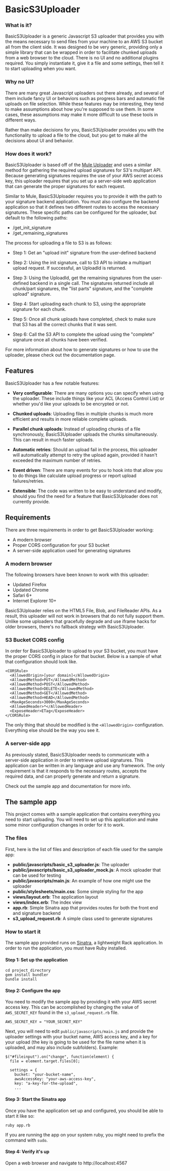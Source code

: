 # BasicS3Uploader

### What is it?

BasicS3Uploader is a generic Javascript S3 uploader that provides you with the means necessary 
to send files from your machine to an AWS S3 bucket all from the client side. It was designed 
to be very generic, providing only a simple library that can be wrapped in order to facilitate 
chunked uploads from a web browser to the cloud. There is no UI and no additional plugins 
required. You simply instantiate it, give it a file and some settings, then tell 
it to start uploading when you want.

### Why no UI?

There are many great Javascript uploaders out there already, and several of them
include fancy UI or behaviors such as progress bars and automatic file uploads
on file selection. While these features may be interesting, they tend to make 
assumptions about how you're supposed to use them. In some cases, these assumptions 
may make it more difficult to use these tools in different ways.

Rather than make decisions for you, BasicS3Uploader provides you with the functionality
to upload a file to the cloud, but you get to make all the decisions about UI and
behavior.

### How does it work?

BasicS3Uploader is based off of the [Mule Uploader](https://github.com/cinely/mule-uploader) 
and uses a similar method for gathering the required upload signatures for S3's multipart API.
Because generating signatures requires the use of your AWS secret access key, this uploader
requires that you set up a server-side web application that can generate the proper signatures
for each request. 

Similar to Mule, BasicS3Uploader requires you to provide it with the path to your signature 
backend application. You must also configure the backend application so that it defines two different 
routes to access the necessary signatures. These specific paths can be configured for the uploader,
but default to the following paths:

- /get_init_signature
- /get_remaining_signatures

The process for uploading a file to S3 is as follows:

- Step 1: Get an "upload init" signature from the user-defined backend

- Step 2: Using the init signature, call to S3 API to initiate a multipart upload request.
If successful, an UploadId is returned.

- Step 3: Using the UploadId, get the remaining signatures from the user-defined
backend in a single call. The signatures returned include all chunk/part signatures,
the "list parts" signature, and the "complete upload" signature.

- Step 4: Start uploading each chunk to S3, using the appropriate signature for each chunk.

- Step 5: Once all chunk uploads have completed, check to make sure that S3 has all the
correct chunks that it was sent.

- Step 6: Call the S3 API to complete the upload using the "complete" signature once all 
chunks have been verified.

For more information about how to generate signatures or how to use the uploader, 
please check out the documentation page.

## Features

BasicS3Uploader has a few notable features:

- __Very configurable__: There are many options you can specify when using the uploader.
These include things like your ACL (Access Control List) or whether you'd like your uploads
to be encrypted or not.

- __Chunked uploads__: Uploading files in multiple chunks is much more efficient and results
in more reliable complete uploads.

- __Parallel chunk uploads__: Instead of uploading chunks of a file synchronously,
BasicS3Uploader uploads the chunks simultaneously. This can result in much faster
uploads.

- __Automatic retries__: Should an upload fail in the process, this uploader will
automatically attempt to retry the upload again, provided it hasn't exceeded the
maximum number of retries.

- __Event driven__: There are many events for you to hook into that allow you to
do things like calculate upload progress or report upload failures/retries.

- __Extensible__: The code was written to be easy to understand and modify, should
you find the need for a feature that BasicS3Uploader does not currently provide.

## Requirements

There are three requirements in order to get BasicS3Uploader working:

- A modern browser
- Proper CORS configuration for your S3 bucket
- A server-side application used for generating signatures

### A modern browser

The following browsers have been known to work with this uploader:

- Updated Firefox
- Updated Chrome
- Safari 6+
- Internet Explorer 10+

BasicS3Uploader relies on the HTML5 File, Blob, and FileReader APIs. As a result, 
this uploader will not work in browsers that do not fully support them. Unlike some
uploaders that gracefully degrade and use iframe hacks for older browsers, there's
no fallback strategy with BasicS3Uploader. 

### S3 Bucket CORS config

In order for BasicS3Uploader to upload to your S3 bucket, you must have the proper
CORS config in place for that bucket. Below is a sample of what that configuration
should look like.

    <CORSRule>
      <AllowedOrigin>[your domain]</AllowedOrigin>
      <AllowedMethod>PUT</AllowedMethod>
      <AllowedMethod>POST</AllowedMethod>
      <AllowedMethod>DELETE</AllowedMethod>
      <AllowedMethod>GET</AllowedMethod>
      <AllowedMethod>HEAD</AllowedMethod>
      <MaxAgeSeconds>3000</MaxAgeSeconds>
      <AllowedHeader>*</AllowedHeader>
      <ExposeHeader>ETag</ExposeHeader>
    </CORSRule>

The only thing that should be modified is the `<AllowedOrigin>` configuration. Everything
else should be the way you see it.

### A server-side app

As previously stated, BasicS3Uploader needs to communicate with a server-side application
in order to retrieve upload signatures. This application can be written in any language
and use any framework. The only requirement is that it responds to the necessary routes,
accepts the required data, and can properly generate and return a signature.

Check out the sample app and documentation for more info.

## The sample app

This project comes with a sample application that contains everything you need to start
uploading. You will need to set up this application and make some minor configuration
changes in order for it to work.

### The files

First, here is the list of files and description of each file used for the sample app:

- __public/javascripts/basic_s3_uploader.js__: The uploader
- __public/javascripts/basic_s3_uploader_mock.js__: A mock uploader that can be used for testing
- __public/javascripts/main.js__: An example of how one might use the uploader
- __public/stylesheets/main.css__: Some simple styling for the app
- __views/layout.erb__: The application layout
- __views/index.erb__: The index view
- __app.rb__: Simple Sinatra app that provides routes for both the front end and signature backend
- __s3_upload_request.rb__: A simple class used to generate signatures

### How to start it

The sample app provided runs on [Sinatra](http://www.sinatrarb.com/), a lightweight Rack application.
In order to run the application, you must have Ruby installed.

#### Step 1: Set up the application

    cd project_directory
    gem install bundler
    bundle install

#### Step 2: Configure the app

You need to modify the sample app by providing it with your AWS secret access key. This can
be accomplished by changing the value of `AWS_SECRET_KEY` found in the `s3_upload_request.rb`
file.

    AWS_SECRET_KEY = "YOUR_SECRET_KEY"

Next, you will need to edit `public/javascripts/main.js` and provide the uploader settings with
your bucket name, AWS access key, and a key for your upload (the key is going to be used for the
file name when it is uploaded, and may also include subfolders). 
Example:

    $("#fileinput").on("change", function(element) {
      file = element.target.files[0];

      settings = {
        bucket: "your-bucket-name",
        awsAccessKey: "your-aws-access-key", 
        key: "a-key-for-the-upload",
        ...

#### Step 3: Start the Sinatra app

Once you have the application set up and configured, you should be able to start it like so:

    ruby app.rb

If you are running the app on your system ruby, you might need to prefix the command with
`sudo`.

#### Step 4: Verify it's up

Open a web browser and navigate to http://localhost:4567
  
